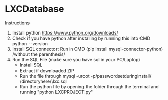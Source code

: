 # LXCDatabase

Instructions
1. Install python https://www.python.org/downloads/
2. Check if you have python after installing by running this into CMD python --version
3. Install SQL connector: Run in CMD (pip install mysql-connector-python) /without the parenthesis/
4. Run the SQL File (make sure you have sql in your PC/Laptop)
   -  Install SQL
   -  Extract if downloaded ZIP
   -  Run the file through mysql -uroot -p/passwordsetduringinstall/ /directoryhere/\lxc.sql
   -  Run the python file by opening the folder through the terminal and running "python LXCPROJECT.py"
